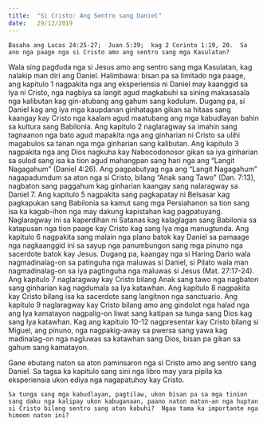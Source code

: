 ```yaml
---
title:  "Si Cristo: Ang Sentro sang Daniel"
date:   29/12/2019
---
```


`Basaha ang Lucas 24:25-27;  Juan 5:39;  kag 2 Corinto 1:19, 20.  Sa ano nga paage nga si Cristo amo ang sentro sang mga Kasulatan?`

Wala sing pagduda nga si Jesus amo ang sentro sang mga Kasulatan, kag nalakip man diri ang Daniel.  Halimbawa: bisan pa sa limitado nga paage, ang kapitulo 1 nagpakita nga ang eksperiensia ni Daniel may kaanggid sa Iya ni Cristo, nga nagbiya sa langit agud magkabuhi sa sining makasasala nga kalibutan kag gin-atubang ang gahum sang kadulum.  Dugang pa, si Daniel kag ang iya mga kaupdanan ginhatagan gikan sa hitaas sang kaangay kay Cristo nga kaalam agud maatubang ang mga kabudlayan bahin sa kultura sang Babilonia.  Ang kapitulo 2 naglaragway sa imahin sang tagnaanon nga bato agud mapakita nga ang ginharian ni Cristo sa ulihi magabulos sa tanan nga mga ginharian sang kalibutan.  Ang kapitulo 3 nagpakita nga ang Dios nagkuha kay Nabocodonosor gikan sa iya ginharian sa sulod sang isa ka tion agud mahangpan sang hari nga ang “Langit Nagagahum” (Daniel 4:26).  Ang pagpabutyag nga ang “Langit Nagagahum” nagapadumdum sa aton nga si Cristo, bilang “Anak sang Tawo” (Dan. 7:13), nagbaton sang paggahum kag ginharian kaangay sang nalaragway sa Daniel 7.  Ang kapitulo 5 nagpakita sang pagkapatay ni Belsasar kag pagkapukan sang Babilonia sa kamut sang mga Persiahanon sa tion sang isa ka kagab-ihon nga may dakung kapistahan kag pagpatuyang.  Naglaragway ini sa kaperdihan ni Satanas kag kalaglagan sang Babilonia sa katapusan nga tion paage kay Cristo kag sang Iya mga manugtunda.  Ang kapitulo 6 nagpakita sang malain nga plano batok kay Daniel sa pamaage nga nagkaanggid ini sa sayup nga panumbungon sang mga pinuno nga sacerdote batok kay Jesus.  Dugang pa, kaangay nga si Haring Dario wala nagmadinalag-on sa patinguha nga maluwas si Daniel, si Pilato wala man nagmadinalag-on sa iya pagtinguha nga maluwas si Jesus (Mat. 27:17-24).  Ang kapitulo 7 naglaragway kay Cristo bilang Anak sang tawo nga nagbaton sang ginharian kag nagdumala sa Iya katawhan.  Ang kapitulo 8 nagpakita kay Cristo bilang isa ka sacerdote sang langitnon nga sanctuario.  Ang kapitulo 9 naglaragway kay Cristo bilang amo ang gindolot nga halad nga ang Iya kamatayon nagpalig-on liwat sang katipan sa tunga sang Dios kag sang Iya katawhan.  Kag ang kapitulo 10-12 nagpresentar kay Cristo bilang si Miguel, ang pinuno, nga nagpakig-away sa pwersa sang yawa kag madinalag-on nga nagluwas sa katawhan sang Dios, bisan pa gikan sa gahum sang kamatayon.

Gane ebutang naton sa aton paminsaron nga si Cristo amo ang sentro sang Daniel.  Sa tagsa ka kapitulo sang sini nga libro may yara pipila ka eksperiensia ukon ediya nga nagapatuhoy kay Cristo.

`Sa tunga sang mga kabudlayan, pagtilaw, ukon bisan pa sa mga tinion sang daku nga kalipay ukon kabuganaan, paano naton maton-an nga huptan si Cristo bilang sentro sang aton kabuhi?  Ngaa tama ka importante nga himoon naton ini?`